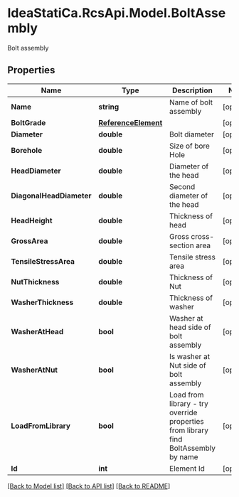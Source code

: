 # IdeaStatiCa.RcsApi.Model.BoltAssembly
Bolt assembly

## Properties

Name | Type | Description | Notes
------------ | ------------- | ------------- | -------------
**Name** | **string** | Name of bolt assembly | [optional] 
**BoltGrade** | [**ReferenceElement**](ReferenceElement.md) |  | [optional] 
**Diameter** | **double** | Bolt diameter | [optional] 
**Borehole** | **double** | Size of bore Hole | [optional] 
**HeadDiameter** | **double** | Diameter of the head | [optional] 
**DiagonalHeadDiameter** | **double** | Second diameter of the head | [optional] 
**HeadHeight** | **double** | Thickness of head | [optional] 
**GrossArea** | **double** | Gross cross-section area | [optional] 
**TensileStressArea** | **double** | Tensile stress area | [optional] 
**NutThickness** | **double** | Thickness of Nut | [optional] 
**WasherThickness** | **double** | Thickness of washer | [optional] 
**WasherAtHead** | **bool** | Washer at head side of bolt assembly | [optional] 
**WasherAtNut** | **bool** | Is washer at Nut side of bolt assembly | [optional] 
**LoadFromLibrary** | **bool** | Load from library - try override properties from library find BoltAssembly by name | [optional] 
**Id** | **int** | Element Id | [optional] 

[[Back to Model list]](../README.md#documentation-for-models) [[Back to API list]](../README.md#documentation-for-api-endpoints) [[Back to README]](../README.md)

